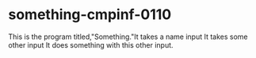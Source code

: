 # something-cmpinf-0110
This is the program titled,"Something."It takes a name input It takes some other input It does something with this other input.
